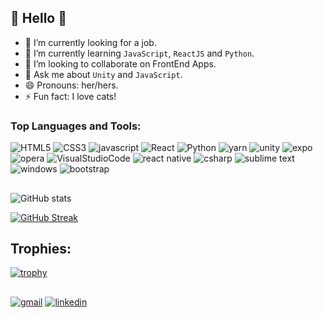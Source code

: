 ## :jack_o_lantern: Hello :jack_o_lantern:

- 🔭 I’m currently looking for a job.
- 🌱 I’m currently learning `JavaScript`, `ReactJS` and `Python`.
- 👯 I’m looking to collaborate on FrontEnd Apps.
- 💬 Ask me about `Unity` and `JavaScript`.
- 😄 Pronouns: her/hers.
- ⚡ Fun fact: I love cats!

### Top Languages and Tools:
![HTML5](https://img.shields.io/badge/HTML5-E34F26?style=for-the-badge&logo=html5&logoColor=white) ![CSS3](https://img.shields.io/badge/CSS3-1572B6?style=for-the-badge&logo=css3&logoColor=white
) ![javascript](https://img.shields.io/badge/JavaScript-F7DF1E?style=for-the-badge&logo=javascript&logoColor=black) ![React](https://img.shields.io/badge/React-20232A?style=for-the-badge&logo=react&logoColor=61DAFB) ![Python](https://img.shields.io/badge/Python-3776AB?style=for-the-badge&logo=python&logoColor=white)
 ![yarn](https://img.shields.io/badge/Yarn-2C8EBB?style=for-the-badge&logo=yarn&logoColor=white
) ![unity](https://img.shields.io/badge/Unity-100000?style=for-the-badge&logo=unity&logoColor=white
) ![expo](https://img.shields.io/badge/Expo-1B1F23?style=for-the-badge&logo=expo&logoColor=white
) ![opera](https://img.shields.io/badge/Opera-FF1B2D?style=for-the-badge&logo=Opera&logoColor=white
) ![VisualStudioCode](https://img.shields.io/badge/Visual_Studio_Code-0078D4?style=for-the-badge&logo=visual%20studio%20code&logoColor=white
)
  ![react native](https://img.shields.io/badge/React_Native-20232A?style=for-the-badge&logo=react&logoColor=61DAFB
) ![csharp](https://img.shields.io/badge/C%23-239120?style=for-the-badge&logo=c-sharp&logoColor=white
) ![sublime text](https://img.shields.io/badge/sublime_text-%23575757.svg?&style=for-the-badge&logo=sublime-text&logoColor=important
) ![windows](https://img.shields.io/badge/Windows-0078D6?style=for-the-badge&logo=windows&logoColor=white) ![bootstrap](https://img.shields.io/badge/Bootstrap-563D7C?style=for-the-badge&logo=bootstrap&logoColor=white)

##


![GitHub stats](https://github-readme-stats.vercel.app/api?username=MarcelyMelo&show_icons=true&theme=github_dark)
<!-- [![Top Langs](https://github-readme-stats.vercel.app/api/top-langs/?username=MarcelyMelo&layout=compact&theme=github_dark)](https://github.com/MarcelyMelo/github-readme-stats) -->
[![GitHub Streak](https://github-readme-streak-stats.herokuapp.com/?user=MarcelyMelo&theme=github-dark)](https://git.io/streak-stats)
## Trophies:
[![trophy](https://github-profile-trophy.vercel.app/?username=MarcelyMelo&theme=darkhub)](https://github.com/MarcelyMelo/github-profile-trophy)

##
<!-- [![Top Langs](https://github-readme-stats.vercel.app/api/top-langs/?username=marcelymelo)](https://github.com/marcelymelo/github-readme-stats) -->


<a href="mailto:marcelyjfmelo@gmail.com">![gmail](https://img.shields.io/badge/Gmail-D14836?style=for-the-badge&logo=gmail&logoColor=white)</a>
<a href="https://www.linkedin.com/in/marcelymelo/">![linkedin](https://img.shields.io/badge/LinkedIn-0077B5?style=for-the-badge&logo=linkedin&logoColor=white)</a>

